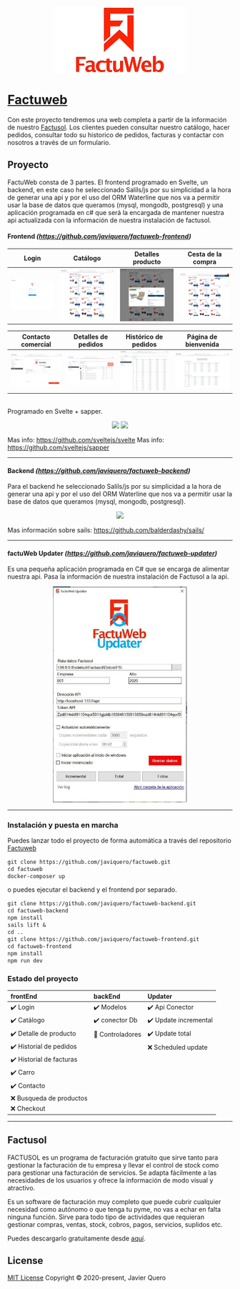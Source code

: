 
<p align="center">
  <img width="300" src="https://raw.githubusercontent.com/javiquero/factuweb/master/images/header.png">
</p>


# [Factuweb](https://github.com/javiquero/factuweb "Factuweb")

Con este proyecto tendremos una web completa a partir de la información de nuestro [Factusol](https://www.sdelsol.com/programa-facturacion-factusol/ "Factusol"). Los clientes pueden consultar nuestro catálogo, hacer pedidos, consultar todo su historico de pedidos, facturas y contactar con nosotros a través de un formulario.

## Proyecto
FactuWeb consta de 3 partes. El frontend programado en Svelte, un backend, en este caso he seleccionado Salils/js por su simplicidad a la hora de generar una api y por el uso del ORM Waterline que nos va a permitir usar la base de datos que queramos (mysql, mongodb, postgresql) y una aplicación programada en c# que será la encargada de mantener nuestra api actualizada con la información de nuestra instalación de factusol.
<br>

#### Frontend _(https://github.com/javiquero/factuweb-frontend)_

|            Login             |           Catálogo            |            Detalles producto            |            Cesta de la compra            |
| :---------------------------------: | :----------------------------------: | :----------------------------------: | :----------------------------------: |
| ![screenshot](https://raw.githubusercontent.com/javiquero/factuweb/master/images/img1.jpg) | ![screenshot](https://raw.githubusercontent.com/javiquero/factuweb/master/images/img2.jpg) | ![screenshot](https://raw.githubusercontent.com/javiquero/factuweb/master/images/img3.jpg) | ![screenshot](https://raw.githubusercontent.com/javiquero/factuweb/master/images/img4.jpg) |

|            Contacto comercial             |           Detalles de pedidos            |            Histórico de pedidos            |            Página de bienvenida            |
| :---------------------------------: | :----------------------------------: | :----------------------------------: | :----------------------------------: |
| ![screenshot](https://raw.githubusercontent.com/javiquero/factuweb/master/images/img5.jpg) | ![screenshot](https://raw.githubusercontent.com/javiquero/factuweb/master/images/img6.jpg) | ![screenshot](https://raw.githubusercontent.com/javiquero/factuweb/master/images/img7.jpg) | ![screenshot](https://raw.githubusercontent.com/javiquero/factuweb/master/images/img8.jpg) |
<br>
Programado en Svelte + sapper.
<p align="center">
  <img width="200" src="https://svelte.dev/svelte-logo-horizontal.svg">
  <img width="200" src="https://sapper.svelte.dev/sapper-logo-horizontal.svg">
</p>



Mas info: https://github.com/sveltejs/svelte
Mas info: https://github.com/sveltejs/sapper

---

#### Backend _(https://github.com/javiquero/factuweb-backend)_
Para el backend he seleccionado Salils/js por su simplicidad a la hora de generar una api y por el uso del ORM Waterline que nos va a permitir usar la base de datos que queramos (mysql, mongodb, postgresql).

<p align="center">
  <img width="200" src="https://camo.githubusercontent.com/9e49073459ed4e0e2687b80eaf515d87b0da4a6b/687474703a2f2f62616c64657264617368792e6769746875622e696f2f7361696c732f696d616765732f6c6f676f2e706e67">
</p>

Mas información sobre sails: https://github.com/balderdashy/sails/

---




#### factuWeb Updater _(https://github.com/javiquero/factuweb-updater)_
Es una pequeña aplicación programada en C# que se encarga de alimentar nuestra api. Pasa la información de nuestra instalación de Factusol a la api.

<p align="center">
  <img width="300" src="https://raw.githubusercontent.com/javiquero/factuweb/master/images/img10.jpg">
</p>

---

### Instalación y puesta en marcha
Puedes lanzar todo el proyecto de forma automática a través del repositorio [Factuweb](https://github.com/javiquero/factuweb "Factuweb")
```
git clone https://github.com/javiquero/factuweb.git
cd factuweb
docker-composer up
```

o puedes ejecutar el backend y el frontend por separado.
```
git clone https://github.com/javiquero/factuweb-backend.git
cd factuweb-backend
npm install
sails lift &
cd ..
git clone https://github.com/javiquero/factuweb-frontend.git
cd factuweb-frontend
npm install
npm run dev
```

### Estado del proyecto

|            frontEnd             |           backEnd            |            Updater            | 
| :--------------------------------- | :---------------------------------- | :---------------------------------- |
| :heavy_check_mark: Login | :heavy_check_mark: Modelos | :heavy_check_mark: Api Conector | 
| :heavy_check_mark: Catálogo | :heavy_check_mark: conector Db | :heavy_check_mark: Update incremental | 
| :heavy_check_mark: Detalle de producto | :construction: Controladores | :heavy_check_mark: Update total | 
| :heavy_check_mark: Historial de pedidos |  | :x: Scheduled update | 
| :heavy_check_mark: Historial de facturas |  |  | 
| :heavy_check_mark: Carro | 
| :heavy_check_mark: Contacto | 
| :x: Busqueda de productos | 
| :x: Checkout |

---

## Factusol
FACTUSOL es un programa de facturación gratuito que sirve tanto para gestionar la facturación de tu empresa y llevar el control de stock como para gestionar una facturación de servicios. Se adapta fácilmente a las necesidades de los usuarios y ofrece la información de modo visual y atractivo.

Es un software de facturación muy completo que puede cubrir cualquier necesidad como autónomo o que tenga tu pyme, no vas a echar en falta ninguna función. Sirve para todo tipo de actividades que requieran gestionar compras, ventas, stock, cobros, pagos, servicios, suplidos etc.

Puedes descargarlo gratuitamente desde [aquí](https://www.sdelsol.com/programa-facturacion-factusol/ "aquí").

## License

[MIT License](https://opensource.org/licenses/MIT)  Copyright © 2020-present, Javier Quero

